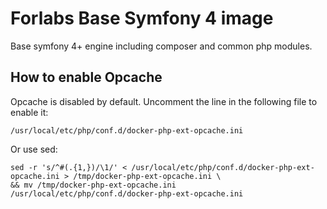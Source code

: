 Forlabs Base Symfony 4 image
===============================================================================

Base symfony 4+ engine including composer and common php modules.

How to enable Opcache
-------------------------------------------------------------------------------

Opcache is disabled by default. Uncomment the line in the
following file to enable it:

`/usr/local/etc/php/conf.d/docker-php-ext-opcache.ini`

Or use sed:

```
sed -r 's/^#(.{1,})/\1/' < /usr/local/etc/php/conf.d/docker-php-ext-opcache.ini > /tmp/docker-php-ext-opcache.ini \
&& mv /tmp/docker-php-ext-opcache.ini /usr/local/etc/php/conf.d/docker-php-ext-opcache.ini
```

